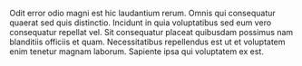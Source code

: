 Odit error odio magni est hic laudantium rerum. Omnis qui consequatur quaerat sed quis distinctio. Incidunt in quia voluptatibus sed eum vero consequatur repellat vel. Sit consequatur placeat quibusdam possimus nam blanditiis officiis et quam. Necessitatibus repellendus est ut et voluptatem enim tenetur magnam laborum. Sapiente ipsa qui voluptatem ex est.